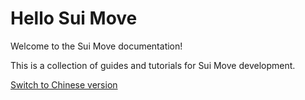 # Hello Sui Move

Welcome to the Sui Move documentation!

This is a collection of guides and tutorials for Sui Move development.

[Switch to Chinese version](../zh-cn/README.md)

